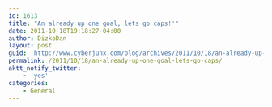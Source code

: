 ```yaml
---
id: 1613
title: "An already up one goal, lets go caps!'"
date: 2011-10-18T19:18:27-04:00
author: DizkoDan
layout: post
guid: 'http://www.cyberjunx.com/blog/archives/2011/10/18/an-already-up-one-goal-lets-go-caps/'
permalink: /2011/10/18/an-already-up-one-goal-lets-go-caps/
aktt_notify_twitter:
    - 'yes'
categories:
    - General
---
```


<div class="posterous_autopost"></div>